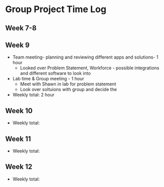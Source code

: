 # Group Project Time Log 

## Week 7-8



## Week 9
- Team meeting- planning and reviewing different apps and solutions- 1 hour
  - Looked over Problem Statement, Workforce - possible integrations and different software to look into 
-  Lab time & Group meeting - 1 hour
    - Meet with Shawn in lab for problem statement
    - Look over soltuions with group and decide the       
- Weekly total: 2 hour 


## Week 10
- Weekly total:
## Week 11
- Weekly total:
## Week 12
- Weekly total:
